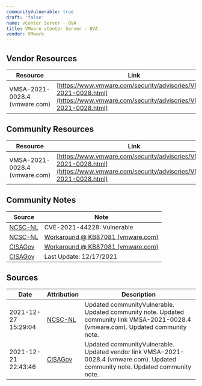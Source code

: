 ```yaml
---
communityVulnerable: true
draft: 'false'
name: vCenter Server - OVA
title: VMware vCenter Server - OVA
vendor: VMware
---
```


## Vendor Resources
| Resource | Link |
| --- | --- |
| VMSA-2021-0028.4 (vmware.com) | [https://www.vmware.com/security/advisories/VMSA-2021-0028.html](https://www.vmware.com/security/advisories/VMSA-2021-0028.html) |

## Community Resources
| Resource | Link |
| --- | --- |
| VMSA-2021-0028.4 (vmware.com) | [https://www.vmware.com/security/advisories/VMSA-2021-0028.html](https://www.vmware.com/security/advisories/VMSA-2021-0028.html) |

## Community Notes
| Source | Note |
| --- | --- |
| [NCSC-NL](https://github.com/NCSC-NL/log4shell/blob/main/software/README.md) | CVE-2021-44228: Vulnerable </ul> |
| [NCSC-NL](https://github.com/NCSC-NL/log4shell/blob/main/software/README.md) | <a href="https://kb.vmware.com/s/article/87081" rel="nofollow">Workaround @ KB87081 (vmware.com)</a> |
| [CISAGov](https://raw.githubusercontent.com/cisagov/log4j-affected-db/develop/README.md) | [Workaround @ KB87081 (vmware.com)](https://kb.vmware.com/s/article/87081 ) |
| [CISAGov](https://raw.githubusercontent.com/cisagov/log4j-affected-db/develop/README.md) | Last Update: 12/17/2021 |

## Sources
| Date | Attribution | Description |
| --- | --- | --- |
| 2021-12-27 15:29:04 | [NCSC-NL](https://github.com/NCSC-NL/log4shell/blob/main/software/README.md) | Updated communityVulnerable. Updated community note. Updated community link VMSA-2021-0028.4 (vmware.com). Updated community note.  |
| 2021-12-21 22:43:46 | [CISAGov](https://raw.githubusercontent.com/cisagov/log4j-affected-db/develop/README.md) | Updated communityVulnerable. Updated vendor link VMSA-2021-0028.4 (vmware.com). Updated community note. Updated community note.  |
